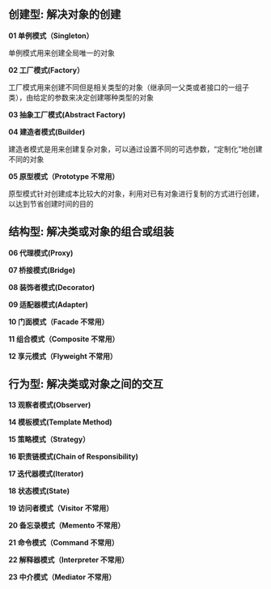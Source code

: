 ## 创建型: 解决对象的创建
 
**01 单例模式（Singleton）**

单例模式用来创建全局唯一的对象


**02 工厂模式(Factory）**


工厂模式用来创建不同但是相关类型的对象（继承同一父类或者接口的一组子类），由给定的参数来决定创建哪种类型的对象


**03 抽象工厂模式(Abstract Factory)**


**04 建造者模式(Builder)**

建造者模式是用来创建复杂对象，可以通过设置不同的可选参数，“定制化”地创建不同的对象


**05 原型模式（Prototype 不常用）**

原型模式针对创建成本比较大的对象，利用对已有对象进行复制的方式进行创建，以达到节省创建时间的目的


## 结构型: 解决类或对象的组合或组装

**06 代理模式(Proxy)**



**07 桥接模式(Bridge)**



**08 装饰者模式(Decorator)**



**09 适配器模式(Adapter)**



**10 门面模式（Facade 不常用）**



**11 组合模式（Composite 不常用）**



**12 享元模式（Flyweight 不常用）**



## 行为型: 解决类或对象之间的交互

**13 观察者模式(Observer)**



**14 模板模式(Template Method)**



**15 策略模式（Strategy）**



**16 职责链模式(Chain of Responsibility)**



**17 迭代器模式(Iterator)**



**18 状态模式(State)**



**19 访问者模式（Visitor 不常用）**



**20 备忘录模式（Memento 不常用）**



**21 命令模式（Command 不常用）**



**22 解释器模式（Interpreter 不常用）**



**23 中介模式（Mediator 不常用）**

